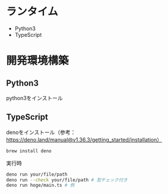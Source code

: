 # ランタイム
- Python3
- TypeScript

# 開発環境構築
## Python3
python3をインストール

## TypeScript
denoをインストール（参考：https://deno.land/manual@v1.36.3/getting_started/installation）

```bash
brew install deno
```

実行時
```bash
deno run your/file/path
deno run --check your/file/path # 型チェック付き
deno run hoge/main.ts # 例
```
